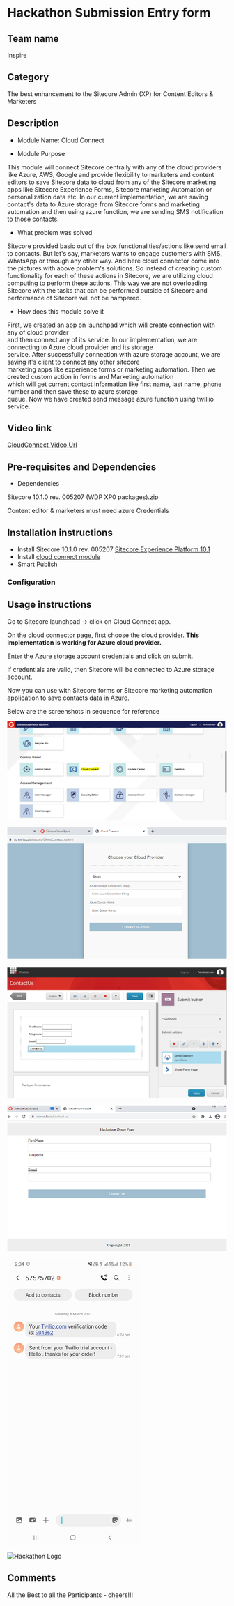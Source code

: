 
# Hackathon Submission Entry form

## Team name

Inspire

## Category

The best enhancement to the Sitecore Admin (XP) for Content Editors & Marketers

## Description
 - Module Name: Cloud Connect

 - Module Purpose
 
This module will connect Sitecore centrally with any of the cloud providers like Azure, AWS, Google and provide flexibility to marketers and content editors to save Sitecore data to cloud from any of the Sitecore marketing apps like Sitecore Experience Forms, Sitecore marketing Automation or personalization data etc. In our current implementation, we are saving contact's data to Azure storage from Sitecore forms and marketing automation and then using azure function, we are sending SMS notification to those contacts. 

 - What problem was solved
 
Sitecore provided basic out of the box functionalities/actions like send email to contacts. But let's say, marketers wants to engage customers with SMS, WhatsApp or through any other way.
And here cloud connector come into the pictures with above problem's solutions.
So instead of creating custom functionality for each of these actions in Sitecore, we are utilizing cloud computing to perform these actions.
This way we are not overloading Sitecore with the tasks that can be performed outside of Sitecore and performance of Sitecore will not be hampered.

 -   How does this module solve it
 
First, we created an app on launchpad which will create connection with any of cloud provider  
and then connect any of its service. In our implementation, we are connecting to Azure cloud provider and its storage  
service. After successfully connection with azure storage account, we are saving it's client to connect any other sitecore  
marketing apps like experience forms or marketing automation. Then we created custom action in forms and Marketing automation  
which will get current contact information like first name, last name, phone number and then save these to azure storage  
queue. Now we have created send message azure function using twillio service.

## Video link

[CloudConnect Video Url](https://www.youtube.com/watch?v=1g-WiI6LalA)


## Pre-requisites and Dependencies

- Dependencies

Sitecore 10.1.0 rev. 005207 (WDP XP0 packages).zip

Content editor & marketers must need azure Credentials


## Installation instructions

- Install Sitecore 10.1.0 rev. 005207 [Sitecore Experience Platform 10.1](https://dev.sitecore.net/Downloads/Sitecore_Experience_Platform/101/Sitecore_Experience_Platform_101.aspx)
- Install [cloud connect module](https://github.com/Sitecore-Hackathon/2021-InSpire/raw/develop-pk/docs/cloud%20connector.zip)
- Smart Publish


### Configuration


## Usage instructions

Go to Sitecore launchpad -> click on Cloud Connect app.

On the cloud connector page, first choose the cloud provider. **This implementation is working for Azure cloud provider.**

Enter the Azure storage account credentials and click on submit.

If credentials are valid, then Sitecore will be connected to Azure storage account. 

Now you can use with Sitecore forms or Sitecore marketing automation 
application to save contacts data in Azure.

Below are the screenshots in sequence for reference

![Cloud connect app on Launchpad](docs/images/cloud-connect.PNG?raw=true "Cloud connect")

![Cloud connect page item](docs/images/connect-to-cloud-page.PNG?raw=true "cloud connect page item")

![SendToAzure Custom Action button on Form](docs/images/SendToAzure-CustomButton.PNG?raw=true "Azure Custom Action")

![Contact us page View](docs/images/contact-us-page.PNG?raw=true "Contact Us Page")

![SMS Notification to User](docs/images/sms-notifcation.jpg?raw=true "SMS Notification")

![Hackathon Logo](docs/images/hackathon.png?raw=true "Hackathon Logo")


## Comments
All the Best to all the Participants - cheers!!!
